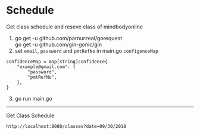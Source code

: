 # Schedule
Get class schedule and reseve class of mindbodyonline
1. go get -u github.com/parnurzeal/gorequest  
   go get -u github.com/gin-gonic/gin
2. set `email`, `password` and `pmtRefNo` in main.go `configenceMap`
```
confidenceMap = map[string]confidence{
	"example@gmail.com": {
		"password",
		"pmtRefNo",
	},
}
```
3. go run main.go
* * *
Get Class Schedule
```
http://localhost:8080/classes?date=09/30/2018
```

